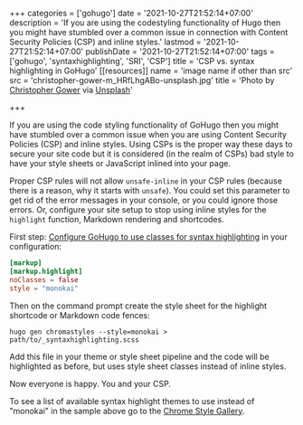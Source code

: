 +++
categories = ['gohugo']
date = '2021-10-27T21:52:14+07:00'
description = 'If you are using the codestyling functionality of Hugo then you might have stumbled over a common issue in connection with Content Security Policies (CSP) and inline styles.'
lastmod = '2021-10-27T21:52:14+07:00'
publishDate = '2021-10-27T21:52:14+07:00'
tags = ['gohugo', 'syntaxhighlighting', 'SRI', 'CSP']
title = 'CSP vs. syntax highlighting in GoHugo'
[[resources]]
name = 'image name if other than src'
src = 'christopher-gower-m_HRfLhgABo-unsplash.jpg'
title = 'Photo by [Christopher Gower](https://unsplash.com/@cgower) via [Unsplash](https://unsplash.com/s/photos/code)'


+++

If you are using the code styling functionality of GoHugo then you might have stumbled over a common issue when you are using Content Security Policies (CSP) and inline styles. Using CSPs is the proper way these days to secure your site code but it is considered (in the realm of CSPs) bad style to have your style sheets or JavaScript inlined into your page. 

Proper CSP rules will not allow `unsafe-inline` in your CSP rules (because there is a reason, why it starts with `unsafe`). You could set this parameter to get rid of the error messages in your console, or you could ignore those errors. Or, configure your site setup to stop using inline styles for the `highlight` function, Markdown rendering and shortcodes. 

First step: [Configure GoHugo to use classes for syntax highlighting](https://gohugo.io/getting-started/configuration-markup#highlight) in your configuration:

```toml
[markup]
[markup.highlight]
noClasses = false
style = "monokai"
```

Then on the command prompt create the style sheet for the highlight shortcode or Markdown code fences:

```shell
hugo gen chromastyles --style=monokai > path/to/_syntaxhighlighting.scss
```

Add this file in your theme or style sheet pipeline and the code will be highlighted as before, but uses style sheet classes instead of inline styles. 

Now everyone is happy. You and your CSP.

To see a list of available syntax highlight themes to use instead of "monokai" in the sample above go to the [Chrome Style Gallery](https://xyproto.github.io/splash/docs/longer/all.html).
